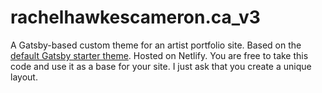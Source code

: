 # rachelhawkescameron.ca_v3

A Gatsby-based custom theme for an artist portfolio site. Based on the [default Gatsby starter theme](https://github.com/gatsbyjs/gatsby-starter-default). Hosted on Netlify. You are free to take this code and use it as a base for your site. I just ask that you create a unique layout.
